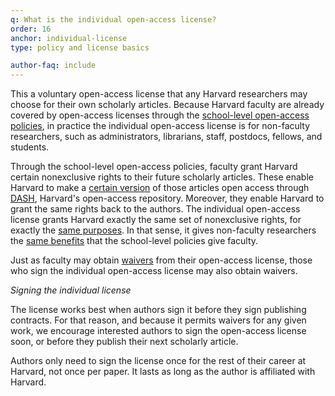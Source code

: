 ```yaml
---
q: What is the individual open-access license?
order: 16
anchor: individual-license
type: policy and license basics

author-faq: include
---
```

This a voluntary open-access license that any Harvard researchers may choose for their own scholarly articles. Because Harvard faculty are already covered by open-access licenses through the [school-level open-access policies](https://osc.hul.harvard.edu/policies/), in practice the individual open-access license is for non-faculty researchers, such as administrators, librarians, staff, postdocs, fellows, and students. 

Through the school-level open-access policies, faculty grant Harvard certain nonexclusive rights to their future scholarly articles. These enable Harvard to make a [certain version](#what-version) of those articles open access through [DASH](https://dash.harvard.edu/), Harvard's open-access repository. Moreover, they enable Harvard to grant the same rights back to the authors. The individual open-access license grants Harvard exactly the same set of nonexclusive rights, for exactly the [same purposes](#what-will-harvard-do). In that sense, it gives non-faculty researchers the [same benefits](#advantages) that the school-level policies give faculty. 

Just as faculty may obtain [waivers](#how-to-waive) from their open-access license, those who sign the individual open-access license may also obtain waivers.

*Signing the individual license*

The license works best when authors sign it before they sign publishing contracts. For that reason, and because it permits waivers for any given work, we encourage interested authors to sign the open-access license soon, or before they publish their next scholarly article.

Authors only need to sign the license once for the rest of their career at Harvard, not once per paper. It lasts as long as the author is affiliated with Harvard.
